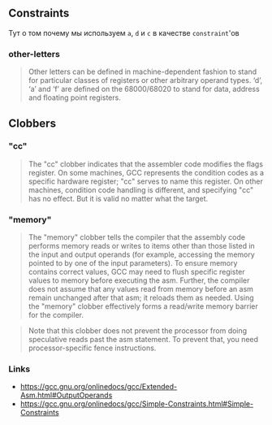 ## Constraints

Тут о том почему мы используем `a`, `d` и `c` в качестве `constraint`'ов

### other-letters

> Other letters can be defined in machine-dependent fashion to stand for particular classes of registers or other arbitrary operand types. ‘d’, ‘a’ and ‘f’ are defined on the 68000/68020 to stand for data, address and floating point registers.

## Clobbers

### "cc"

> The "cc" clobber indicates that the assembler code modifies the flags register. On some machines, GCC represents the condition codes as a specific hardware register; "cc" serves to name this register. On other machines, condition code handling is different, and specifying "cc" has no effect. But it is valid no matter what the target.

### "memory"

> The "memory" clobber tells the compiler that the assembly code performs memory reads or writes to items other than those listed in the input and output operands (for example, accessing the memory pointed to by one of the input parameters). To ensure memory contains correct values, GCC may need to flush specific register values to memory before executing the asm. Further, the compiler does not assume that any values read from memory before an asm remain unchanged after that asm; it reloads them as needed. Using the "memory" clobber effectively forms a read/write memory barrier for the compiler.

> Note that this clobber does not prevent the processor from doing speculative reads past the asm statement. To prevent that, you need processor-specific fence instructions.

### Links

- https://gcc.gnu.org/onlinedocs/gcc/Extended-Asm.html#OutputOperands
- https://gcc.gnu.org/onlinedocs/gcc/Simple-Constraints.html#Simple-Constraints
